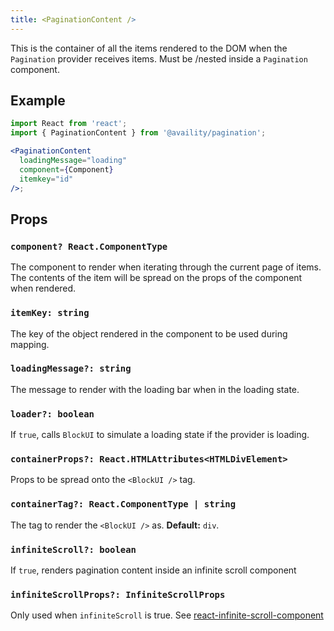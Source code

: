 ```yaml
---
title: <PaginationContent />
---
```


This is the container of all the items rendered to the DOM when the `Pagination` provider receives items. Must be /nested inside a `Pagination` component.

## Example

```jsx
import React from 'react';
import { PaginationContent } from '@availity/pagination';

<PaginationContent
  loadingMessage="loading"
  component={Component}
  itemkey="id"
/>;
```

## Props

### `component? React.ComponentType`
The component to render when iterating through the current page of items. The contents of the item will be spread on the props of the component when rendered.

### `itemKey: string`
The key of the object rendered in the component to be used during mapping.

### `loadingMessage?: string`
The message to render with the loading bar when in the loading state.

### `loader?: boolean`
If `true`, calls `BlockUI` to simulate a loading state if the provider is loading.

### `containerProps?: React.HTMLAttributes<HTMLDivElement>`
Props to be spread onto the `<BlockUI />` tag.

### `containerTag?: React.ComponentType | string`
The tag to render the `<BlockUI />` as. **Default:** `div`.

### `infiniteScroll?: boolean`
If `true`, renders pagination content inside an infinite scroll component

### `infiniteScrollProps?: InfiniteScrollProps`
Only used when `infiniteScroll` is true. See [react-infinite-scroll-component](https://github.com/ankeetmaini/react-infinite-scroll-component#props)
